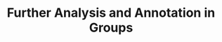 ---
layout: manifest
title: 3. Further Analysis and Annotation in Groups
manifest_name: 3-further-analysis-and-annotation-in-groups
---
